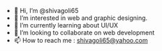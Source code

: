 - 👋 Hi, I’m @shivagoli65
- 👀 I’m interested in web and graphic designing.
- 🌱 I’m currently learning about UI/UX 
- 💞️ I’m looking to collaborate on web development
- 📫 How to reach me : shivagoli65@yahoo.com

<!---
shivagoli65/shivagoli65 is a ✨ special ✨ repository because its `README.md` (this file) appears on your GitHub profile.
You can click the Preview link to take a look at your changes.
--->
